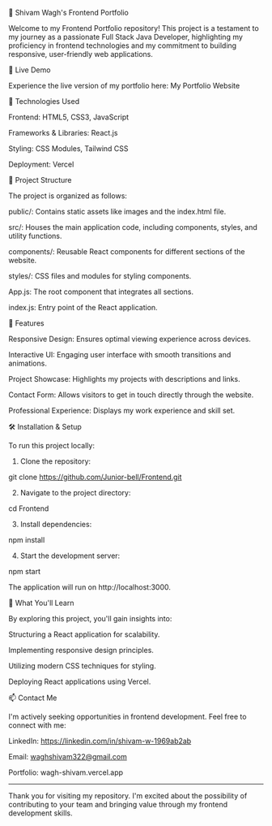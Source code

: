 🌟 Shivam Wagh's Frontend Portfolio

Welcome to my Frontend Portfolio repository! This project is a testament to my journey as a passionate Full Stack Java Developer, highlighting my proficiency in frontend technologies and my commitment to building responsive, user-friendly web applications.

🔗 Live Demo

Experience the live version of my portfolio here: My Portfolio Website

🧰 Technologies Used

Frontend: HTML5, CSS3, JavaScript

Frameworks & Libraries: React.js

Styling: CSS Modules, Tailwind CSS

Deployment: Vercel 


📁 Project Structure

The project is organized as follows: 

public/: Contains static assets like images and the index.html file.

src/: Houses the main application code, including components, styles, and utility functions.

components/: Reusable React components for different sections of the website.

styles/: CSS files and modules for styling components.

App.js: The root component that integrates all sections.

index.js: Entry point of the React application. 


🚀 Features

Responsive Design: Ensures optimal viewing experience across devices.

Interactive UI: Engaging user interface with smooth transitions and animations.

Project Showcase: Highlights my projects with descriptions and links.

Contact Form: Allows visitors to get in touch directly through the website.

Professional Experience: Displays my work experience and skill set. 


🛠️ Installation & Setup

To run this project locally:

1. Clone the repository:

git clone https://github.com/Junior-bell/Frontend.git


2. Navigate to the project directory:

cd Frontend


3. Install dependencies:

npm install


4. Start the development server:

npm start

The application will run on http://localhost:3000.



📌 What You'll Learn

By exploring this project, you'll gain insights into:

Structuring a React application for scalability.

Implementing responsive design principles.

Utilizing modern CSS techniques for styling.

Deploying React applications using Vercel. 


📫 Contact Me

I'm actively seeking opportunities in frontend development. Feel free to connect with me:

LinkedIn: https://linkedin.com/in/shivam-w-1969ab2ab

Email: waghshivam322@gmail.com

Portfolio: wagh-shivam.vercel.app



---

Thank you for visiting my repository. I'm excited about the possibility of contributing to your team and bringing value through my frontend development skills.

